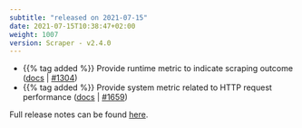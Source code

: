 ```yaml
---
subtitle: "released on 2021-07-15"
date: 2021-07-15T10:38:47+02:00
weight: 1007
version: Scraper - v2.4.0
---
```


- {{% tag added %}} Provide runtime metric to indicate scraping outcome ([docs](https://promitor.io//operations/#performance)
 | [#1304](https://github.com/tomkerkhove/promitor/issues/1304))
- {{% tag added %}} Provide system metric related to HTTP request performance ([docs](https://promitor.io//operations/#performance)
 | [#1659](https://github.com/tomkerkhove/promitor/issues/1659))

Full release notes can be found [here](https://github.com/tomkerkhove/promitor/releases/tag/Scraper-v2.4.0).
